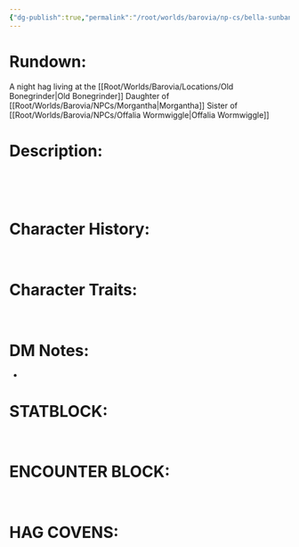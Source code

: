 ```yaml
---
{"dg-publish":true,"permalink":"/root/worlds/barovia/np-cs/bella-sunbane/","tags":["Barovia"]}
---
```


# **Rundown:**

A night hag living at the [[Root/Worlds/Barovia/Locations/Old Bonegrinder\|Old Bonegrinder]]
Daughter of [[Root/Worlds/Barovia/NPCs/Morgantha\|Morgantha]]
Sister of [[Root/Worlds/Barovia/NPCs/Offalia Wormwiggle\|Offalia Wormwiggle]]

# **Description:**

 

 

# **Character History:**

 
 

# **Character Traits:** 

 
 
 

# **DM Notes:**

-    

# **STATBLOCK:**

 

# **ENCOUNTER BLOCK:**

 

# **HAG COVENS:**

 